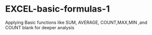 # EXCEL-basic-formulas-1
Applying Basic functions like SUM, AVERAGE, COUNT,MAX,MIN ,and COUNT blank for deeper analysis

